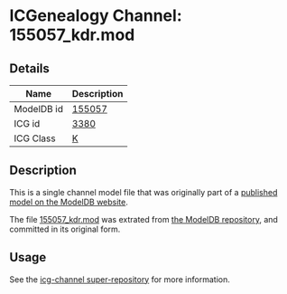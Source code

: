 # ICGenealogy Channel: 155057\_kdr.mod

## Details

Name | Description
---- | -----------
ModelDB id | [155057](http://senselab.med.yale.edu/ModelDB/ShowModel.cshtml?model=155057)
ICG id | [3380](http://icg.neurotheory.ox.ac.uk/channels/1/3380)
ICG Class | [K](http://icg.neurotheory.ox.ac.uk/channels/1)

## Description

This is a single channel model file that was originally part of a [published model on the ModelDB website](http://senselab.med.yale.edu/mModelDB/ShowModel.cshtml?model=155057).

The file [155057\_kdr.mod](155057_kdr.mod) was extrated from [the ModelDB repository](http://senselab.med.yale.edu/ModelDB/ShowModel.cshtml?model=155057), and committed in its original form.

## Usage

See the [icg-channel super-repository](https://github.com/icgenealogy/icg-channels) for more information.